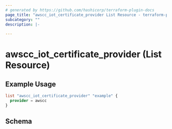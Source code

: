 ```yaml
---
# generated by https://github.com/hashicorp/terraform-plugin-docs
page_title: "awscc_iot_certificate_provider List Resource - terraform-provider-awscc"
subcategory: ""
description: |-
  
---
```


# awscc_iot_certificate_provider (List Resource)



## Example Usage

```terraform
list "awscc_iot_certificate_provider" "example" {
  provider = awscc
}
```

<!-- schema generated by tfplugindocs -->
## Schema
